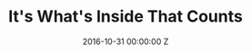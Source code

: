 ---
title: It's What's Inside That Counts
date: 2016-10-31 00:00:00 Z
tags:
- home
position: 1
client: Duracell
agency: Feref
image: "/uploads/duracell-its-whats-inside.jpg"
video: 283458619
production-company: Outsider
dop: Polly Morgan
producer: Nick Sutherland-Dodd
awards:
layout: project
---